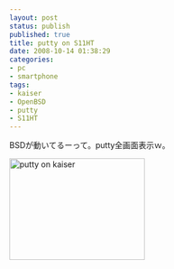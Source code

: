 ```yaml
---
layout: post
status: publish
published: true
title: putty on S11HT
date: 2008-10-14 01:38:29
categories:
- pc
- smartphone
tags:
- kaiser
- OpenBSD
- putty
- S11HT
---
```

BSDが動いてるーって。putty全画面表示ｗ。

<a href="http://www.flickr.com/photos/jun_/2938788136/" title="putty on kaiser by jun1456, on Flickr"><img src="http://farm4.static.flickr.com/3009/2938788136_5ca6faed38_m.jpg" width="240" height="180" alt="putty on kaiser" /></a>
